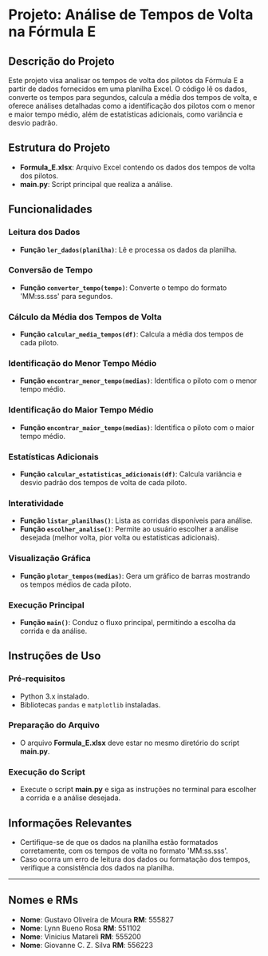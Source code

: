 # Projeto: Análise de Tempos de Volta na Fórmula E

## Descrição do Projeto
Este projeto visa analisar os tempos de volta dos pilotos da Fórmula E a partir de dados fornecidos em uma planilha Excel. O código lê os dados, converte os tempos para segundos, calcula a média dos tempos de volta, e oferece análises detalhadas como a identificação dos pilotos com o menor e maior tempo médio, além de estatísticas adicionais, como variância e desvio padrão.

## Estrutura do Projeto
- **Formula_E.xlsx**: Arquivo Excel contendo os dados dos tempos de volta dos pilotos.
- **main.py**: Script principal que realiza a análise.

## Funcionalidades

### Leitura dos Dados
- **Função `ler_dados(planilha)`**: Lê e processa os dados da planilha.

### Conversão de Tempo
- **Função `converter_tempo(tempo)`**: Converte o tempo do formato 'MM:ss.sss' para segundos.

### Cálculo da Média dos Tempos de Volta
- **Função `calcular_media_tempos(df)`**: Calcula a média dos tempos de cada piloto.

### Identificação do Menor Tempo Médio
- **Função `encontrar_menor_tempo(medias)`**: Identifica o piloto com o menor tempo médio.

### Identificação do Maior Tempo Médio
- **Função `encontrar_maior_tempo(medias)`**: Identifica o piloto com o maior tempo médio.

### Estatísticas Adicionais
- **Função `calcular_estatisticas_adicionais(df)`**: Calcula variância e desvio padrão dos tempos de volta de cada piloto.

### Interatividade
- **Função `listar_planilhas()`**: Lista as corridas disponíveis para análise.
- **Função `escolher_analise()`**: Permite ao usuário escolher a análise desejada (melhor volta, pior volta ou estatísticas adicionais).

### Visualização Gráfica
- **Função `plotar_tempos(medias)`**: Gera um gráfico de barras mostrando os tempos médios de cada piloto.

### Execução Principal
- **Função `main()`**: Conduz o fluxo principal, permitindo a escolha da corrida e da análise.

## Instruções de Uso

### Pré-requisitos
- Python 3.x instalado.
- Bibliotecas `pandas` e `matplotlib` instaladas.

### Preparação do Arquivo
- O arquivo **Formula_E.xlsx** deve estar no mesmo diretório do script **main.py**.

### Execução do Script
- Execute o script **main.py** e siga as instruções no terminal para escolher a corrida e a análise desejada.

## Informações Relevantes
- Certifique-se de que os dados na planilha estão formatados corretamente, com os tempos de volta no formato 'MM:ss.sss'.
- Caso ocorra um erro de leitura dos dados ou formatação dos tempos, verifique a consistência dos dados na planilha.

---

## Nomes e RMs

- **Nome**:	  Gustavo Oliveira de Moura	        **RM**: 555827
- **Nome**:	  Lynn Bueno Rosa			              **RM**: 551102
- **Nome**:	  Vinicius Matareli     	          **RM**: 555200
- **Nome**:	 	Giovanne C. Z. Silva 	            **RM**: 556223
